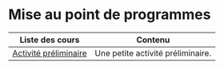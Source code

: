 # Mise au point de programmes

| Liste des cours                              | Contenu                             |
| -------------------------------------------- | ----------------------------------- |
| [Activité préliminaire](preliminaire.md) | Une petite activité préliminaire. |